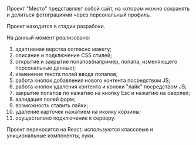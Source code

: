 Проект "Место" представляет собой сайт, на котором можно сохранять и делиться фотограциями через персональный профиль.

Проект находится в стадии разрабоки. 

На данный момент реализовано:

1. адаптивная верстка согласно макету;
2. описание и подключение CSS стилей;
3. открытие и закрытие попапов(например, попапа, изменяющего персональные данные);
4. изменение текста полей ввода попапов;
5. работа кнопок добавления нового контента посредством JS;
6. работа кнопок удаления контента и коноки "лайк" посредством JS;
7. закрытие попапов по нажатию на кнопку Esc и нажатию на оверлей;
8. валидация полей форм;
9. возможность ставить лайки;
10. удаление карточек нажатием на иконку корзины;
11. осуществлено подключение к серверу.

Проект переносится на React: используются классовые и ункциональные компоненты, хуки. 
